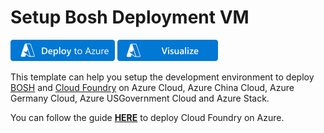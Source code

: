 # Setup Bosh Deployment VM

[![Deploy To Azure](https://raw.githubusercontent.com/abhinabsarkar/cloud-foundry/main/images/deploytoazure.png?sanitize=true)](https://portal.azure.com/#create/Microsoft.Template/uri/https%3A%2F%2Fraw.githubusercontent.com%2Fabhinabsarkar%2Fcloud-foundry%2Fmain%2Fsrc%2Fbosh-setup%2Fazuredeploy.json)  [![Visualize](https://raw.githubusercontent.com/abhinabsarkar/cloud-foundry/main/images/visualizebutton.png?sanitize=true)](http://armviz.io/#/?load=https%3A%2F%2Fraw.githubusercontent.com%2Fabhinabsarkar%2Fcloud-foundry%2Fmain%2Fsrc%2Fbosh-setup%2Fazuredeploy.json)

This template can help you setup the development environment to deploy [BOSH](http://bosh.io/) and [Cloud Foundry](https://www.cloudfoundry.org/) on Azure Cloud, Azure China Cloud, Azure Germany Cloud, Azure USGovernment Cloud and Azure Stack.

You can follow the guide [**HERE**](https://github.com/cloudfoundry-incubator/bosh-azure-cpi-release/blob/master/docs/guidance.md) to deploy Cloud Foundry on Azure.